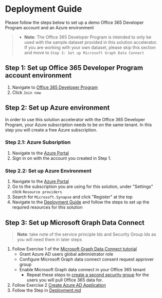 # Deployment Guide 
Please follow the steps below to set up a demo Office 365 Developer Program account and an Azure environment
> * **Note**: The Office 365 Developer Program is intended to only be used with the sample dataset provided in this solution accelerator. If you are working with your own dataset, please skip this section and move to `Step 3: Set up Microsoft Graph Data Connect`

## Step 1: Set up Office 365 Developer Program account environment 
1. Navigate to  [Office 365 Developer Program](https://developer.microsoft.com/office/dev-program) 
2. Click `Join now` 


## Step 2: Set up Azure environment 
In order to use this solution accelerator with the Office 365 Developer Program, your Azure subscription needs to be on the same tenant. In this step you will create a free Azure subscription. 
### Step 2.1: Azure Subsription
1. Navigate to the [Azure Portal](https://portal.azure.com/)
2. Sign in on with the account you created in Step 1. 
### Step 2.2: Set up Azure Environment 
1. Navigate to the [Azure Portal](https://portal.azure.com/)
2. Go to the subscription you are using for this solution, under "Settings" click `Resource providers`
3. Search for `Microsoft.Synapse` and click "Register" at the top 
4. Navigate to the [Deployment Guide](./Deployment.md) and follow the steps to set up the required resources for this solution 

## Step 3: Set up Microsoft Graph Data Connect
> **Note**: take note of the service principle Ids and Security Group Ids as you will need them in later steps 
1. Follow Exercise 1 of the [Microsoft Graph Data Connect tutorial](https://github.com/microsoftgraph/msgraph-training-dataconnect/blob/master/Lab.md#exercise-1-setup-office-365-tenant-and-enable-microsoft-graph-data-connect)
    * Grant Azure AD users global administrator role
    * Configure Microsoft Graph data connect consent request approver group
    * Enable Microsoft Graph data connect in your Office 365 tenant
        * Repeat these steps to [create a second security group](https://github.com/microsoftgraph/msgraph-training-dataconnect/blob/master/Lab.md#configure-microsoft-graph-data-connect-consent-request-approver-group) for the users you will pull Office 365 data for. 
2. Follow Exercise 2 [Create Azure AD Application](https://github.com/microsoftgraph/msgraph-training-dataconnect/blob/master/Lab.md#create-azure-ad-application)
3. Follow the Step in [Deployment.md](./Deployment.md) 

